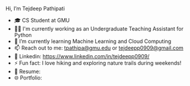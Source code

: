 Hi, I’m Tejdeep Pathipati
- 🎓 CS Student at GMU
- 👨‍🏫 I'm currently working as an Undergraduate Teaching Assistant for Python
- 🌱 I’m currently learning Machine Learning and Cloud Computing
- 📫 Reach out to me: tpathipa@gmu.edu or tejdeepp0909@gmail.com
- 💼 Linkedin: https://www.linkedin.com/in/tejdeepp0909/
- ⚡ Fun fact: I love hiking and exploring nature trails during weekends!
- 📝 Resume: 
- 🌐 Portfolio: 

